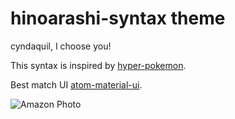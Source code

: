# hinoarashi-syntax theme

cyndaquil, I choose you!

This syntax is inspired by [hyper-pokemon](https://github.com/klauscfhq/hyper-pokemon).

Best match UI [atom-material-ui](https://atom.io/themes/atom-material-ui).

<!-- ![A screenshot of your theme](https://f.cloud.github.com/assets/69169/2289498/4c3cb0ec-a009-11e3-8dbd-077ee11741e5.gif) -->

![Amazon Photo](https://www.amazon.co.jp/photos/share/p9LO3M7h5OSVlQH0QyAzIpejg2MI3hAOSgFX0bhjcQZ)
